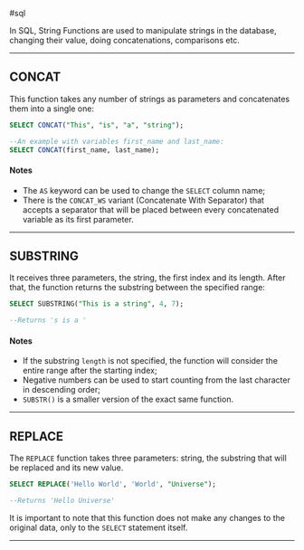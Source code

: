 #sql 

In SQL, String Functions are used to manipulate strings in the database, changing their value, doing concatenations, comparisons etc.

---------------------------

## CONCAT

This function takes any number of strings as parameters and concatenates them into a single one:

```sql
SELECT CONCAT("This", "is", "a", "string");

--An example with variables first_name and last_name:
SELECT CONCAT(first_name, last_name);
```

#### Notes

 - The `AS` keyword can be used to change the `SELECT` column name;
 - There is the `CONCAT_WS` variant (Concatenate With Separator) that accepts a separator that will be placed between every concatenated variable as its first parameter.

----------------

## SUBSTRING

It receives three parameters, the string, the first index and its length. After that, the function returns the substring between the specified range:

```sql
SELECT SUBSTRING("This is a string", 4, 7);

--Returns 's is a '
```

#### Notes

- If the substring `length` is not specified, the function will consider the entire range after the starting index;
- Negative numbers can be used to start counting from the last character in descending order;
- `SUBSTR()` is a smaller version of the exact same function.

--------------

## REPLACE

The `REPLACE` function takes three parameters: string, the substring that will be replaced and its new value.

```sql
SELECT REPLACE('Hello World', 'World', "Universe");

--Returns 'Hello Universe'
```

It is important to note that this function does not make any changes to the original data, only to the `SELECT` statement itself.

---------------

